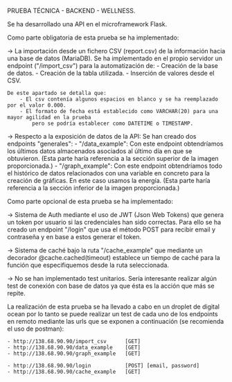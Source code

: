 PRUEBA TÉCNICA - BACKEND - WELLNESS.

Se ha desarrollado una API en el microframework Flask.

Como parte obligatoria de esta prueba se ha implementado:

-> La importación desde un fichero CSV (report.csv) de la información hacia una base de datos (MariaDB).
    Se ha implementado en el propio servidor un endpoint ("/import_csv") para la automatización de:
        - Creación de la base de datos.
        - Creación de la tabla utilizada.
        - Inserción de valores desde el CSV.

    De este apartado se detalla que:
        - El csv contenía algunos espacios en blanco y se ha reemplazado por el valor 0.000.
        - El formato de fecha está establecido como VARCHAR(20) para una mayor agilidad en la prueba 
            pero se podría establecer como DATETIME o TIMESTAMP.

-> Respecto a la exposición de datos de la API:
    Se han creado dos endpoints "generales":
        - "/data_example":
            Con este endpoint obtendríamos los últimos datos almacenados asociados al último día en que se obtuvieron.
            (Esta parte haría referencia a la sección superior de la imagen proporcionada.)
        - "/graph_example":
            Con este endpoint obtendríamos todo el histórico de datos relacionados con una variable en concreto para la creación de gráficas.
            En este caso usamos la energía.
            (Esta parte haría referencia a la sección inferior de la imagen proporcionada.)


Como parte opcional de esta prueba se ha implementado:

-> Sistema de Auth mediante el uso de JWT (Json Web Tokens) que genera un token por usuario si las credenciales han sido correctas.
    Para ello se ha creado un endpoint "/login" que usa el método POST para recibir email y contraseña y en base a estos generar el token.

-> Sistema de caché bajo la ruta "/cache_example" que mediante un decorador @cache.cached(timeout) establece un tiempo de caché para la función
    que especifiquemos desde la ruta seleccionada.

-> No se han implementado test unitarios. 
    Sería interesante realizar algún test de conexión con base de datos ya que ésta es la acción que más se repite.


La realización de esta prueba se ha llevado a cabo en un droplet de digital ocean por lo tanto se puede realizar un test de cada uno de los endpoints
en remoto mediante las urls que se exponen a continuación (se recomienda el uso de postman):

    - http://138.68.90.90/import_csv      [GET]
    - http://138.68.90.90/data_example    [GET]
    - http://138.68.90.90/graph_example   [GET]

    - http://138.68.90.90/login           [POST] [email, password]
    - http://138.68.90.90/cache_example   [GET]





